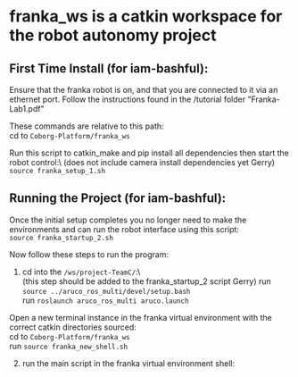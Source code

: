 franka_ws is a catkin workspace for the robot autonomy project
======

First Time Install (for iam-bashful):
------

Ensure that the franka robot is on, and that you are connected to it via an ethernet port. Follow the instructions found in the /tutorial folder "Franka-Lab1.pdf"

These commands are relative to this path:\
cd to `Coborg-Platform/franka_ws`

Run this script to catkin_make and pip install all dependencies then start the robot control:\ (does not include camera install dependencies yet Gerry)
`source franka_setup_1.sh`


Running the Project (for iam-bashful):
------

Once the initial setup completes you no longer need to make the environments and can run the robot interface using this script:\
`source franka_startup_2.sh` 

Now follow these steps to run the program:

1. cd into the `/ws/project-TeamC/`:\	
(this step should be added to the franka_startup_2 script Gerry)
run `source ../aruco_ros_multi/devel/setup.bash`\
run `roslaunch aruco_ros_multi aruco.launch`

Open a new terminal instance in the franka virtual environment with the correct catkin directories sourced:\
cd to `Coborg-Platform/franka_ws`\
run `source franka_new_shell.sh`

2. run the main script in the franka virtual environment shell:
